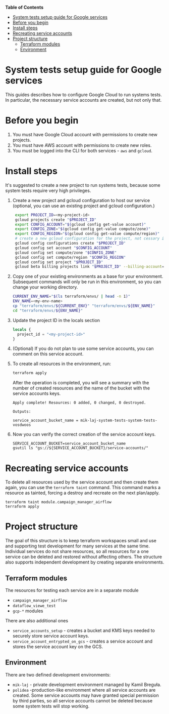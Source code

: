 <!-- START doctoc generated TOC please keep comment here to allow auto update -->
<!-- DON'T EDIT THIS SECTION, INSTEAD RE-RUN doctoc TO UPDATE -->
**Table of Contents**

- [System tests setup guide for Google services](#system-tests-setup-guide-for-google-services)
- [Before you begin](#before-you-begin)
- [Install steps](#install-steps)
- [Recreating service accounts](#recreating-service-accounts)
- [Project structure](#project-structure)
  - [Terraform modules](#terraform-modules)
  - [Environment](#environment)

<!-- END doctoc generated TOC please keep comment here to allow auto update -->

System tests setup guide for Google services
============================================

This guides describes how to configure Google Cloud to run systems tests. In particular, the necessary
service accounts are created, but not only that.

# Before you begin

1. You must have Google Cloud account with permissions to create new projects.
2. You must have AWS account with permissions to create new roles.
3. You must be logged into the CLI for both services - `aws` and `gcloud`.

# Install steps

It's suggested to create a new project to run systems tests, because some system tests require very high privileges.

1. Create a new project and gcloud configuration to host our service (optional, you can use an existing project and gcloud configuration.)

   ```bash
    export PROJECT_ID=<my-project-id>
    gcloud projects create "$PROJECT_ID"
    export CONFIG_ACCOUNT="$(gcloud config get-value account)"
    export CONFIG_ZONE="$(gcloud config get-value compute/zone)"
    export CONFIG_REGION="$(gcloud config get-value compute/region)"
    # create a new gcloud configuration for the project, not cessary if running in the cloud shell.
    gcloud config configurations create "$PROJECT_ID"
    gcloud config set account "$CONFIG_ACCOUNT"
    gcloud config set compute/zone "$CONFIG_ZONE"
    gcloud config set compute/region "$CONFIG_REGION"
    gcloud config set project "$PROJECT_ID"
    gcloud beta billing projects link "$PROJECT_ID" --billing-account=`gcloud beta billing accounts list --format='value(ACCOUNT_ID)' --limit 1`
    ```

1.  Copy one of your existing environments as a base for your environment. Subsequent commands will only
    be run in this environment, so you can change your working directory.

    ```bash
    CURRENT_ENV_NAME="$(ls terraform/envs/ | head -n 1)"
    ENV_NAME=<my-env-name>
    cp "terraform/envs/${CURRENT_ENV}" "terraform/envs/${ENV_NAME}"
    cd "terraform/envs/${ENV_NAME}"
    ```

1.  Update the project ID in the locals section

    ```tf
    locals {
      project_id = "<my-project-id>"
    }
    ```

1. (Optional) If you do not plan to use some service accounts, you can comment on this service account.

1. To create all resources in the environment, run:

    ```bash
    terraform apply
    ```
    After the operation is completed, you will see a summary with the number of created resources and
    the name of the bucket with the service accounts keys.

    ```
    Apply complete! Resources: 0 added, 0 changed, 0 destroyed.

    Outputs:

    service_account_bucket_name = mik-laj-system-tests-system-tests-vosdwoos
    ```

1. Now you can verify the correct creation of the service account keys.

    ```baash
    SERVICE_ACCOUNT_BUCKET=service_account_bucket_name
    gsutil ls "gs://${SERVICE_ACCOUNT_BUCKET}/service-accounts/"
    ```

# Recreating service accounts

To delete all resources used by the service account and then create them again, you can use
the ``terraform taint`` command.  This command marks a resource as tainted, forcing a destroy and recreate
on the next plan/apply.

```
terraform taint module.campaign_manager_airflow
terraform apply
```

# Project structure

The goal of this structure is to keep terraform workspaces small and use and supporting test development
for many services at the same time. Individual services do not share resources, so all resources for a
one service can be deleted and restored without affecting others. The structure also supports independent
development by creating separate environments.

## Terraform modules

The resources for testing each service are in a separate module

 - `campaign_manager_airflow`
 - `dataflow_viewe_test`
 - `gcp-*` modules

There are also additional ones

 - `service_accounts_setup` - creates a bucket and KMS keys needed to securely store service account keys.
 - `service_account_entrypted_on_gcs` - creates a service account and stores the service account key on the GCS.

## Environment

There are two defined development environments:

- `mik-laj` - private development environment managed by Kamil Breguła.
- `polidea` -production-like environment where all service accounts are created. Some service accounts may
have granted special permission by third parties, so all service accounts cannot be deleted because some
system tests will stop working.
